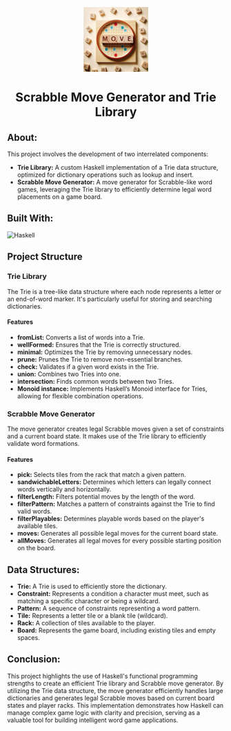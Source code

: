 <div class="Image" align="center">
  <img src="https://github.com/aryaman-sakthi/Scrabble-Move-Generator/blob/main/assets/Project%20Thumbnail.jpeg" alt="Logo" width="150" height="150">
</div>
<h1 align="center">Scrabble Move Generator and Trie Library</h1>

## About:
This project involves the development of two interrelated components:  

* **Trie Library:** A custom Haskell implementation of a Trie data structure, optimized for dictionary operations such as lookup and insert.
* **Scrabble Move Generator:** A move generator for Scrabble-like word games, leveraging the Trie library to efficiently determine legal word placements on a game board.

## Built With:
![Haskell](https://img.shields.io/badge/Haskell-5D4F85?logo=haskell&logoColor=fff&style=for-the-badge)

## Project Structure
### Trie Library
The Trie is a tree-like data structure where each node represents a letter or an end-of-word marker. It's particularly useful for storing and searching dictionaries.

#### Features
* **fromList:** Converts a list of words into a Trie.
* **wellFormed:** Ensures that the Trie is correctly structured.
* **minimal:** Optimizes the Trie by removing unnecessary nodes.
* **prune:** Prunes the Trie to remove non-essential branches.
* **check:** Validates if a given word exists in the Trie.
* **union:** Combines two Tries into one.
* **intersection:** Finds common words between two Tries.
* **Monoid instance:** Implements Haskell’s Monoid interface for Tries, allowing for flexible combination operations.

### Scrabble Move Generator
The move generator creates legal Scrabble moves given a set of constraints and a current board state. It makes use of the Trie library to efficiently validate word formations.

#### Features
* **pick:** Selects tiles from the rack that match a given pattern.
* **sandwichableLetters:** Determines which letters can legally connect words vertically and horizontally.
* **filterLength:** Filters potential moves by the length of the word.
* **filterPattern:** Matches a pattern of constraints against the Trie to find valid words.
* **filterPlayables:** Determines playable words based on the player's available tiles.
* **moves:** Generates all possible legal moves for the current board state.
* **allMoves:** Generates all legal moves for every possible starting position on the board.

## Data Structures:
* **Trie:** A Trie is used to efficiently store the dictionary.
* **Constraint:** Represents a condition a character must meet, such as matching a specific character or being a wildcard.
* **Pattern:** A sequence of constraints representing a word pattern.
* **Tile:** Represents a letter tile or a blank tile (wildcard).
* **Rack:** A collection of tiles available to the player.
* **Board:** Represents the game board, including existing tiles and empty spaces.

## Conclusion:
This project highlights the use of Haskell's functional programming strengths to create an efficient Trie library and Scrabble move generator. By utilizing the Trie data structure, the move generator efficiently handles large dictionaries and generates legal Scrabble moves based on current board states and player racks. This implementation demonstrates how Haskell can manage complex game logic with clarity and precision, serving as a valuable tool for building intelligent word game applications.
